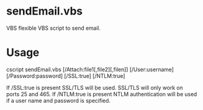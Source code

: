 # sendEmail.vbs
VBS flexible VBS script to send email.

# Usage
cscript sendEmail.vbs <host> <port> <from> <to> <subject> <body> [/Attach:file1[,file2][,filen]] [/User:username]
  [/Password:password] [/SSL:true] [/NTLM:true]

  If /SSL:true is present SSL/TLS will be used.
  SSL/TLS will only work on ports 25 and 465.
  If /NTLM:true is present NTLM authentication will be used if a user name and password is specified.
